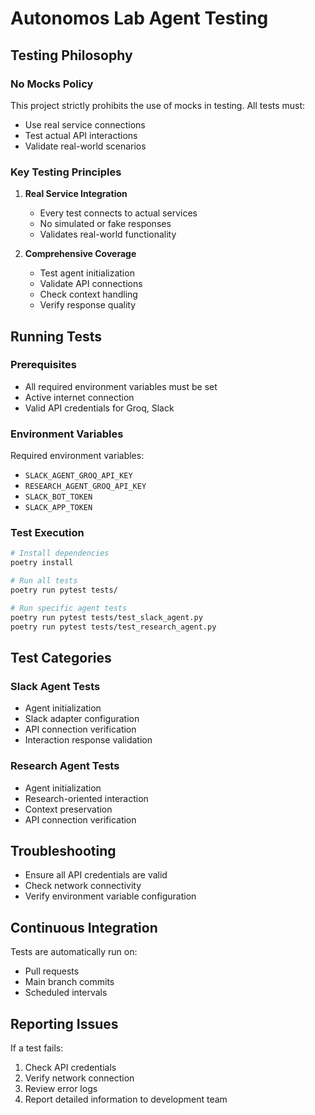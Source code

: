 # Autonomos Lab Agent Testing

## Testing Philosophy

### No Mocks Policy

This project strictly prohibits the use of mocks in testing. All tests must:
- Use real service connections
- Test actual API interactions
- Validate real-world scenarios

### Key Testing Principles

1. **Real Service Integration**
   - Every test connects to actual services
   - No simulated or fake responses
   - Validates real-world functionality

2. **Comprehensive Coverage**
   - Test agent initialization
   - Validate API connections
   - Check context handling
   - Verify response quality

## Running Tests

### Prerequisites

- All required environment variables must be set
- Active internet connection
- Valid API credentials for Groq, Slack

### Environment Variables

Required environment variables:
- `SLACK_AGENT_GROQ_API_KEY`
- `RESEARCH_AGENT_GROQ_API_KEY`
- `SLACK_BOT_TOKEN`
- `SLACK_APP_TOKEN`

### Test Execution

```bash
# Install dependencies
poetry install

# Run all tests
poetry run pytest tests/

# Run specific agent tests
poetry run pytest tests/test_slack_agent.py
poetry run pytest tests/test_research_agent.py
```

## Test Categories

### Slack Agent Tests

- Agent initialization
- Slack adapter configuration
- API connection verification
- Interaction response validation

### Research Agent Tests

- Agent initialization
- Research-oriented interaction
- Context preservation
- API connection verification

## Troubleshooting

- Ensure all API credentials are valid
- Check network connectivity
- Verify environment variable configuration

## Continuous Integration

Tests are automatically run on:
- Pull requests
- Main branch commits
- Scheduled intervals

## Reporting Issues

If a test fails:
1. Check API credentials
2. Verify network connection
3. Review error logs
4. Report detailed information to development team
